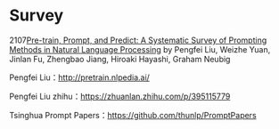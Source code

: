 # Survey
2107[Pre-train, Prompt, and Predict: A Systematic Survey of Prompting Methods in Natural Language Processing](https://arxiv.org/abs/2107.13586.pdf) by Pengfei Liu, Weizhe Yuan, Jinlan Fu, Zhengbao Jiang, Hiroaki Hayashi, Graham Neubig

Pengfei Liu：http://pretrain.nlpedia.ai/

Pengfei Liu zhihu：https://zhuanlan.zhihu.com/p/395115779

Tsinghua Prompt Papers：https://github.com/thunlp/PromptPapers







